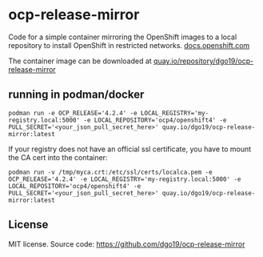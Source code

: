 # ocp-release-mirror

Code for a simple container mirroring the OpenShift images to a local repository to install OpenShift in restricted networks. [docs.openshift.com](https://docs.openshift.com/container-platform/4.2/installing/installing_restricted_networks/installing-restricted-networks-preparations.html)

The container image can be downloaded at [quay.io/repository/dgo19/ocp-release-mirror](https://quay.io/repository/dgo19/ocp-release-mirror)

## running in podman/docker

```
podman run -e OCP_RELEASE='4.2.4' -e LOCAL_REGISTRY='my-registry.local:5000' -e LOCAL_REPOSITORY='ocp4/openshift4' -e PULL_SECRET='<your_json_pull_secret_here>' quay.io/dgo19/ocp-release-mirror:latest
```

If your registry does not have an official ssl certificate, you have to mount the CA cert into the container:
```
podman run -v /tmp/myca.crt:/etc/ssl/certs/localca.pem -e OCP_RELEASE='4.2.4' -e LOCAL_REGISTRY='my-registry.local:5000' -e LOCAL_REPOSITORY='ocp4/openshift4' -e PULL_SECRET='<your_json_pull_secret_here>' quay.io/dgo19/ocp-release-mirror:latest
```

## License

MIT license. Source code: https://github.com/dgo19/ocp-release-mirror

